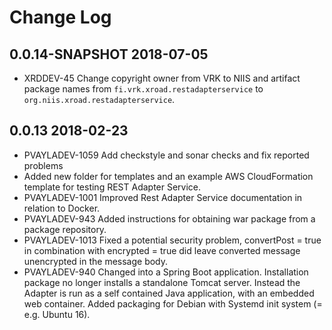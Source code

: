 # Change Log

## 0.0.14-SNAPSHOT 2018-07-05
- XRDDEV-45 Change copyright owner from VRK to NIIS and artifact package names from `fi.vrk.xroad.restadapterservice` to `org.niis.xroad.restadapterservice`.

## 0.0.13 2018-02-23
- PVAYLADEV-1059 Add checkstyle and sonar checks and fix reported problems
- Added new folder for templates and an example AWS CloudFormation template for testing REST Adapter Service.
- PVAYLADEV-1001 Improved Rest Adapter Service documentation in relation to Docker.
- PVAYLADEV-943 Added instructions for obtaining war package from a package repository.
- PVAYLADEV-1013 Fixed a potential security problem, convertPost = true in combination with encrypted = true did leave converted message unencrypted in the message body.
- PVAYLADEV-940 Changed into a Spring Boot application. Installation package no longer installs a standalone Tomcat server. Instead the Adapter is run as a self contained Java application, with an embedded web container. Added packaging for Debian with Systemd init system (= e.g. Ubuntu 16).

